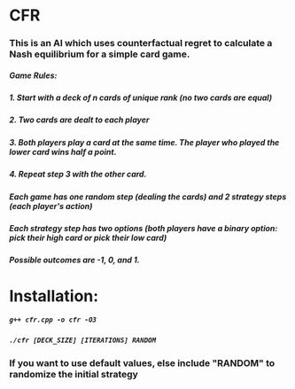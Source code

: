 # CFR
  ### This is an AI which uses counterfactual regret to calculate a Nash equilibrium for a simple card game.
  ##### Game Rules:
  ##### 1. Start with a deck of n cards of unique rank (no two cards are equal)
  ##### 2. Two cards are dealt to each player
  ##### 3. Both players play a card at the same time. The player who played the lower card wins half a point.
  ##### 4. Repeat step 3 with the other card.

  ##### Each game has one random step (dealing the cards) and 2 strategy steps (each player's action)
  ##### Each strategy step has two options (both players have a binary option: pick their high card or pick their low card)
  ##### Possible outcomes are -1, 0, and 1.
  
# Installation:
  ##### `g++ cfr.cpp -o cfr -O3`
  ##### `./cfr [DECK_SIZE] [ITERATIONS] RANDOM`
  
  ### If you want to use default values, else include "RANDOM" to randomize the initial strategy
